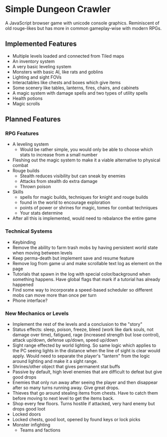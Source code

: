 # Simple Dungeon Crawler

A JavaScript browser game with unicode console graphics. Reminiscent of old rouge-likes
but has more in common gameplay-wise with modern RPGs.

## Implemented Features

* Multiple levels loaded and connected from Tiled maps
* An inventory system
* A very basic leveling system
* Monsters with basic AI, like rats and goblins
* Lighting and sight FOVs
* Interactables like chests and boxes which give items
* Some scenery like tables, lanterns, fires, chairs, and cabinets
* A magic system with damage spells and two types of utility spells
* Health potions
* Magic scrolls

## Planned Features

### RPG Features

* A leveling system
  * Would be rather simple, you would only be able to choose which stats to increase from a small number
* Fleshing out the magic system to make it a viable alternative to physical combat
* Rouge builds
  * Stealth reduces visibility but can sneak by enemies
  * Attacks from stealth do extra damage
  * Thrown poison
* Skills
  * spells for magic builds, techniques for knight and rouge builds
  * found in the world to encourage exploration
  * points of power or shrines for magic, tomes for combat techniques
  * Your stats determine
* After all this is implemented, would need to rebalance the entire game

### Technical Systems

* Keybinding
* Remove the ability to farm trash mobs by having persistent world state when moving
between levels
* Keep perma-death but implement save and resume feature
* Remove log from game ui and make scrollable text log as element on the page
* Tutorials that spawn in the log with special color/background when something happens. Have global flags that mark if a tutorial has already happened
* Find some way to incorporate a speed-based scheduler so different mobs can move more than once per turn
* Phone interface?

### New Mechanics or Levels

* Implement the rest of the levels and a conclusion to the "story"
* Status effects: sleep, poison, freeze, bleed (work like dark souls, not damage over time), fatigued, rage (increased strength but lose control), attack up/down, defense up/down, speed up/down
* Sight range effected by world lighting. So same logic which applies
to the PC seeing lights in the distance when the line of sight is clear
would apply. Would need to separate the player's "lantern" from the logic around lighting and make it a sight range.
* Shrines/other object that gives permanent stat buffs
* Passive by default, high level enemies that are difficult to defeat but give good drops
* Enemies that only run away after seeing the player and then disappear after so many turns running away. Give great drops.
* Thieves that go around stealing items from chests. Have to catch them before moving to next level to get the items back.
* Shop every few floors. Turns hostile if attacked, very hard enemy but drops good loot
* Locked doors
* Locked chests, good loot, opened by found keys or lock picks
* Monster infighting
  * Teams and factions
